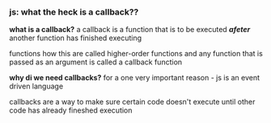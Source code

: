 ### js: what the heck is a callback??

**what is a callback?**
a callback is a function that is to be executed ***afeter*** another function has finished executing

functions how this are called higher-order functions and any function that is passed as an argument is called a callback function


**why di we need callbacks?**
for a one very important reason - js is an event driven language

callbacks are a way to make sure certain code doesn't execute until other code has already fineshed execution